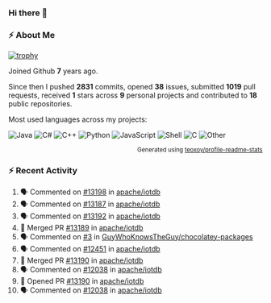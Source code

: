 ### Hi there 👋

### :zap: About Me

[![trophy](https://github-profile-trophy.vercel.app/?username=HTHou&theme=onedark)](https://github.com/ryo-ma/github-profile-trophy)
   
Joined Github **7** years ago.

Since then I pushed **2831** commits, opened **38** issues, submitted **1019** pull requests, received **1** stars across **9** personal projects and contributed to **18** public repositories.

Most used languages across my projects:

![Java](https://img.shields.io/static/v1?style=flat-square&label=%E2%A0%80&color=555&labelColor=%23b07219&message=Java%EF%B8%B189.6%25)
![C#](https://img.shields.io/static/v1?style=flat-square&label=%E2%A0%80&color=555&labelColor=%23178600&message=C%23%EF%B8%B13.9%25)
![C++](https://img.shields.io/static/v1?style=flat-square&label=%E2%A0%80&color=555&labelColor=%23f34b7d&message=C%2B%2B%EF%B8%B12.7%25)
![Python](https://img.shields.io/static/v1?style=flat-square&label=%E2%A0%80&color=555&labelColor=%233572A5&message=Python%EF%B8%B10.7%25)
![JavaScript](https://img.shields.io/static/v1?style=flat-square&label=%E2%A0%80&color=555&labelColor=%23f1e05a&message=JavaScript%EF%B8%B10.5%25)
![Shell](https://img.shields.io/static/v1?style=flat-square&label=%E2%A0%80&color=555&labelColor=%2389e051&message=Shell%EF%B8%B10.4%25)
![C](https://img.shields.io/static/v1?style=flat-square&label=%E2%A0%80&color=555&labelColor=%23555555&message=C%EF%B8%B10.4%25)
![Other](https://img.shields.io/static/v1?style=flat-square&label=%E2%A0%80&color=555&labelColor=%23ededed&message=Other%EF%B8%B11.4%25)

<p align="right"><sub>Generated using <a href="https://github.com/marketplace/actions/profile-readme-stats">teoxoy/profile-readme-stats</a></sub></p>


<!--![](https://github.com/HTHou/HTHou/blob/output/github-contribution-grid-snake.svg)-->

<!--![Haonan Hou's github stats](https://github-readme-stats.vercel.app/api?username=HTHou&count_private=true&show_icons=true&theme=onedark)-->

<!--![Haonan Hou's wakatime stats](https://github-readme-stats.vercel.app/api/wakatime?username=HTHou&layout=compact&theme=onedark)-->

<!--![Top Langs](https://github-readme-stats.vercel.app/api/top-langs/?username=HTHou&theme=onedark&layout=compact)-->

### :zap: Recent Activity
<!--START_SECTION:activity-->
1. 🗣 Commented on [#13198](https://github.com/apache/iotdb/issues/13198#issuecomment-2293121810) in [apache/iotdb](https://github.com/apache/iotdb)
2. 🗣 Commented on [#13187](https://github.com/apache/iotdb/issues/13187#issuecomment-2292605545) in [apache/iotdb](https://github.com/apache/iotdb)
3. 🗣 Commented on [#13192](https://github.com/apache/iotdb/issues/13192#issuecomment-2292604755) in [apache/iotdb](https://github.com/apache/iotdb)
4. 🎉 Merged PR [#13189](https://github.com/apache/iotdb/pull/13189) in [apache/iotdb](https://github.com/apache/iotdb)
5. 🗣 Commented on [#3](https://github.com/GuyWhoKnowsTheGuy/chocolatey-packages/issues/3#issuecomment-2291081122) in [GuyWhoKnowsTheGuy/chocolatey-packages](https://github.com/GuyWhoKnowsTheGuy/chocolatey-packages)
6. 🗣 Commented on [#12451](https://github.com/apache/iotdb/issues/12451#issuecomment-2291075360) in [apache/iotdb](https://github.com/apache/iotdb)
7. 🎉 Merged PR [#13190](https://github.com/apache/iotdb/pull/13190) in [apache/iotdb](https://github.com/apache/iotdb)
8. 🗣 Commented on [#12038](https://github.com/apache/iotdb/issues/12038#issuecomment-2290994987) in [apache/iotdb](https://github.com/apache/iotdb)
9. 💪 Opened PR [#13190](https://github.com/apache/iotdb/pull/13190) in [apache/iotdb](https://github.com/apache/iotdb)
10. 🗣 Commented on [#12038](https://github.com/apache/iotdb/issues/12038#issuecomment-2290807171) in [apache/iotdb](https://github.com/apache/iotdb)
<!--END_SECTION:activity-->

<!--
**HTHou/HTHou** is a ✨ _special_ ✨ repository because its `README.md` (this file) appears on your GitHub profile.

Here are some ideas to get you started:

- 🔭 I’m currently working on ...
- 🌱 I’m currently learning ...
- 👯 I’m looking to collaborate on ...
- 🤔 I’m looking for help with ...
- 💬 Ask me about ...
- 📫 How to reach me: ...
- 😄 Pronouns: ...
- ⚡ Fun fact: ...
-->
